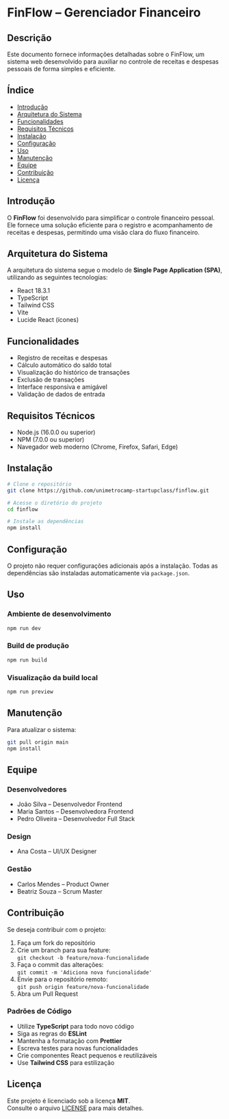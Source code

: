 # FinFlow – Gerenciador Financeiro

## Descrição
Este documento fornece informações detalhadas sobre o FinFlow, um sistema web desenvolvido para auxiliar no controle de receitas e despesas pessoais de forma simples e eficiente.

## Índice
- [Introdução](#introdução)
- [Arquitetura do Sistema](#arquitetura-do-sistema)
- [Funcionalidades](#funcionalidades)
- [Requisitos Técnicos](#requisitos-técnicos)
- [Instalação](#instalação)
- [Configuração](#configuração)
- [Uso](#uso)
- [Manutenção](#manutenção)
- [Equipe](#equipe)
- [Contribuição](#contribuição)
- [Licença](#licença)

## Introdução
O **FinFlow** foi desenvolvido para simplificar o controle financeiro pessoal. Ele fornece uma solução eficiente para o registro e acompanhamento de receitas e despesas, permitindo uma visão clara do fluxo financeiro.

## Arquitetura do Sistema
A arquitetura do sistema segue o modelo de **Single Page Application (SPA)**, utilizando as seguintes tecnologias:
- React 18.3.1
- TypeScript
- Tailwind CSS
- Vite
- Lucide React (ícones)

## Funcionalidades
- Registro de receitas e despesas
- Cálculo automático do saldo total
- Visualização do histórico de transações
- Exclusão de transações
- Interface responsiva e amigável
- Validação de dados de entrada

## Requisitos Técnicos
- Node.js (16.0.0 ou superior)
- NPM (7.0.0 ou superior)
- Navegador web moderno (Chrome, Firefox, Safari, Edge)

## Instalação
```bash
# Clone o repositório
git clone https://github.com/unimetrocamp-startupclass/finflow.git

# Acesse o diretório do projeto
cd finflow

# Instale as dependências
npm install
```

## Configuração
O projeto não requer configurações adicionais após a instalação. Todas as dependências são instaladas automaticamente via `package.json`.

## Uso
### Ambiente de desenvolvimento
```bash
npm run dev
```

### Build de produção
```bash
npm run build
```

### Visualização da build local
```bash
npm run preview
```

## Manutenção
Para atualizar o sistema:
```bash
git pull origin main
npm install
```

## Equipe
### Desenvolvedores
- João Silva – Desenvolvedor Frontend
- Maria Santos – Desenvolvedora Frontend
- Pedro Oliveira – Desenvolvedor Full Stack

### Design
- Ana Costa – UI/UX Designer

### Gestão
- Carlos Mendes – Product Owner  
- Beatriz Souza – Scrum Master

## Contribuição
Se deseja contribuir com o projeto:

1. Faça um fork do repositório  
2. Crie um branch para sua feature:  
   `git checkout -b feature/nova-funcionalidade`  
3. Faça o commit das alterações:  
   `git commit -m 'Adiciona nova funcionalidade'`  
4. Envie para o repositório remoto:  
   `git push origin feature/nova-funcionalidade`  
5. Abra um Pull Request

### Padrões de Código
- Utilize **TypeScript** para todo novo código
- Siga as regras do **ESLint**
- Mantenha a formatação com **Prettier**
- Escreva testes para novas funcionalidades
- Crie componentes React pequenos e reutilizáveis
- Use **Tailwind CSS** para estilização

## Licença
Este projeto é licenciado sob a licença **MIT**.  
Consulte o arquivo [LICENSE](./LICENSE) para mais detalhes.
